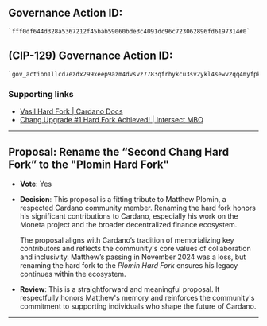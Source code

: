## Governance Action ID:

    `fff0df644d328a5367212f45bab59060bde3c4091dc96c723062896fd6197314#0`

## (CIP-129) Governance Action ID:

    `gov_action1llcd7ezdx299xeep9azm4dvsvz7783qfrhykcu3sv2ykl4sewv2qq4myfpk`

### Supporting links

- [Vasil Hard Fork | Cardano Docs](https://docs.cardano.org/about-cardano/evolution/upgrades/vasil/)
- [Chang Upgrade #1 Hard Fork Achieved! | Intersect MBO](https://www.intersectmbo.org/news/chang-upgrade-1-hard-fork-achieved)


---


## Proposal: Rename the “Second Chang Hard Fork” to the "Plomin Hard Fork"

- **Vote**: Yes
- **Decision**: This proposal is a fitting tribute to Matthew Plomin, a respected Cardano community member. Renaming the hard fork honors his significant contributions to Cardano, especially his work on the Moneta project and the broader decentralized finance ecosystem.

  The proposal aligns with Cardano’s tradition of memorializing key contributors and reflects the community's core values of collaboration and inclusivity. Matthew’s passing in November 2024 was a loss, but renaming the hard fork to the *Plomin Hard Fork* ensures his legacy continues within the ecosystem.

- **Review**: This is a straightforward and meaningful proposal. It respectfully honors Matthew's memory and reinforces the community's commitment to supporting individuals who shape the future of Cardano.

---
